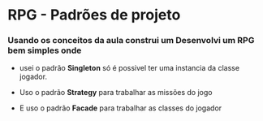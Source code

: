 # RPG - Padrões de projeto

### Usando os conceitos da aula construi um Desenvolvi um RPG bem simples onde 

- usei o padrão **Singleton** só é possivel ter uma instancia da classe jogador.

- Uso o padrão **Strategy** para trabalhar as missões do jogo

- E uso o padrão **Facade** para trabalhar as classes do jogador  
